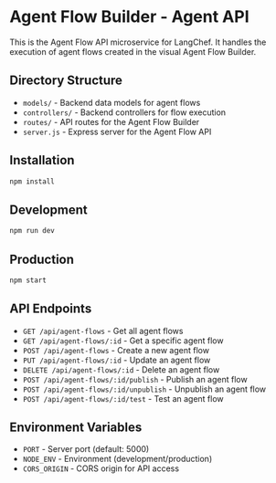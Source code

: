 # Agent Flow Builder - Agent API

This is the Agent Flow API microservice for LangChef. It handles the execution of agent flows created in the visual Agent Flow Builder.

## Directory Structure

- `models/` - Backend data models for agent flows
- `controllers/` - Backend controllers for flow execution
- `routes/` - API routes for the Agent Flow Builder
- `server.js` - Express server for the Agent Flow API

## Installation

```bash
npm install
```

## Development

```bash
npm run dev
```

## Production

```bash
npm start
```

## API Endpoints

- `GET /api/agent-flows` - Get all agent flows
- `GET /api/agent-flows/:id` - Get a specific agent flow
- `POST /api/agent-flows` - Create a new agent flow
- `PUT /api/agent-flows/:id` - Update an agent flow
- `DELETE /api/agent-flows/:id` - Delete an agent flow
- `POST /api/agent-flows/:id/publish` - Publish an agent flow
- `POST /api/agent-flows/:id/unpublish` - Unpublish an agent flow
- `POST /api/agent-flows/:id/test` - Test an agent flow

## Environment Variables

- `PORT` - Server port (default: 5000)
- `NODE_ENV` - Environment (development/production)
- `CORS_ORIGIN` - CORS origin for API access